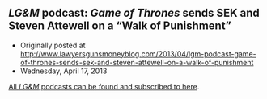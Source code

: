 ## <em>LG&amp;M</em> podcast: <em>Game of Thrones</em> sends SEK and Steven Attewell on a “Walk of Punishment”

 * Originally posted at http://www.lawyersgunsmoneyblog.com/2013/04/lgm-podcast-game-of-thrones-sends-sek-and-steven-attewell-on-a-walk-of-punishment
 * Wednesday, April 17, 2013

[All _LG&M_ podcasts can be found and subscribed to here](http://lawyersgunsmon.wpengine.com/category/podcast/).